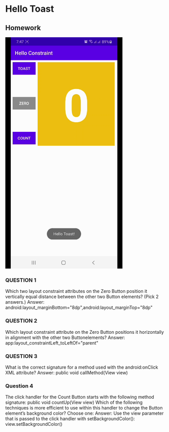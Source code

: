 # Hello Toast
## Homework
![](app/src/main/res/drawable/homeworkgif.gif)
### QUESTION 1
Which two layout constraint attributes on the Zero Button position it vertically equal distance between the other two Button elements? (Pick 2 answers.)
Answer: android:layout_marginBottom="8dp",android:layout_marginTop="8dp"
### QUESTION 2
Which layout constraint attribute on the Zero Button positions it horizontally in alignment with the other two Buttonelements?
Answer: app:layout_constraintLeft_toLeftOf="parent"
### QUESTION 3
What is the correct signature for a method used with the android:onClick XML attribute?
Answer: public void callMethod(View view)
### Question 4
The click handler for the Count Button starts with the following method signature:
public void countUp(View view)
Which of the following techniques is more efficient to use within this handler to change the Button element’s background color? Choose one:
Answer: Use the view parameter that is passed to the click handler with setBackgroundColor(): view.setBackgroundColor()
